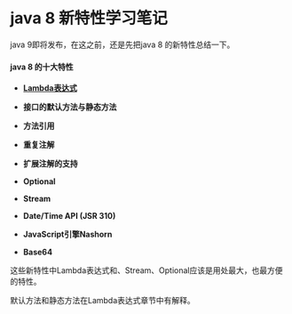 # java 8 新特性学习笔记

java 9即将发布，在这之前，还是先把java 8 的新特性总结一下。

#### java 8 的十大特性

* [**Lambda表达式**](/lambdabiao-da-shi.md)

* **接口的默认方法与静态方法**

* **方法引用**

* **重复注解**

* **扩展注解的支持**

* **Optional**

* **Stream**

* **Date/Time API \(JSR 310\)**

* **JavaScript引擎Nashorn**

* **Base64**

这些新特性中Lambda表达式和、Stream、Optional应该是用处最大，也最方便的特性。

默认方法和静态方法在Lambda表达式章节中有解释。

